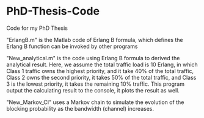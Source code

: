 # PhD-Thesis-Code
Code for my PhD Thesis 

"ErlangB.m" is the Matlab code of Erlang B formula, which defines the Erlang B function can be invoked by other programs

"New_analytical.m" is the code using Erlang B formula to derived the analytical result. Here, we assume the total 
traffic load is 10 Erlang, in which Class 1 traffic owns the highest priority, and it take 40% of the total traffic, Class 2
owns the second priority, it takes 50% of the total traffic, and Class 3 is the lowest priority, it takes the remaining 10% 
traffic. This program output the calculating result to the console, it plots the result as well.

"New_Markov_CI" uses a Markov chain to simulate the evolution of the blocking probability as the bandwidth (channel) increases.


